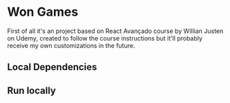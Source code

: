 # Won Games

First of all it's an project based on React Avançado course by Willian Justen on Udemy, created to follow the course instructions but it'll probably receive my own customizations in the future.

## Local Dependencies
<!-- TODO -->

## Run locally
<!-- TODO -->
